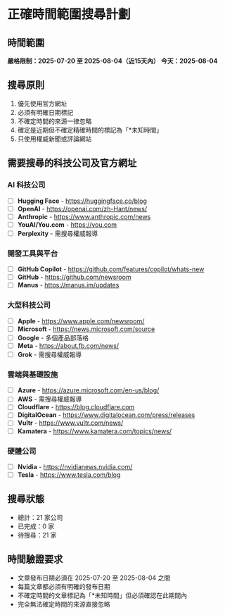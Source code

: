 # 正確時間範圍搜尋計劃

## 時間範圍
**嚴格限制：2025-07-20 至 2025-08-04（近15天內）**
**今天：2025-08-04**

## 搜尋原則
1. 優先使用官方網址
2. 必須有明確日期標記
3. 不確定時間的來源一律忽略
4. 確定是近期但不確定精確時間的標記為「*未知時間」
5. 只使用權威新聞或評論網站

## 需要搜尋的科技公司及官方網址

### AI 科技公司
- [ ] **Hugging Face** - https://huggingface.co/blog
- [ ] **OpenAI** - https://openai.com/zh-Hant/news/
- [ ] **Anthropic** - https://www.anthropic.com/news
- [ ] **YouAI/You.com** - https://you.com
- [ ] **Perplexity** - 需搜尋權威報導

### 開發工具與平台
- [ ] **GitHub Copilot** - https://github.com/features/copilot/whats-new
- [ ] **GitHub** - https://github.com/newsroom
- [ ] **Manus** - https://manus.im/updates

### 大型科技公司
- [ ] **Apple** - https://www.apple.com/newsroom/
- [ ] **Microsoft** - https://news.microsoft.com/source
- [ ] **Google** - 多個產品部落格
- [ ] **Meta** - https://about.fb.com/news/
- [ ] **Grok** - 需搜尋權威報導

### 雲端與基礎設施
- [ ] **Azure** - https://azure.microsoft.com/en-us/blog/
- [ ] **AWS** - 需搜尋權威報導
- [ ] **Cloudflare** - https://blog.cloudflare.com
- [ ] **DigitalOcean** - https://www.digitalocean.com/press/releases
- [ ] **Vultr** - https://www.vultr.com/news/
- [ ] **Kamatera** - https://www.kamatera.com/topics/news/

### 硬體公司
- [ ] **Nvidia** - https://nvidianews.nvidia.com/
- [ ] **Tesla** - https://www.tesla.com/blog

## 搜尋狀態
- 總計：21 家公司
- 已完成：0 家
- 待搜尋：21 家

## 時間驗證要求
- 文章發布日期必須在 2025-07-20 至 2025-08-04 之間
- 每篇文章都必須有明確的發布日期
- 不確定時間的文章標記為「*未知時間」但必須確認在此期間內
- 完全無法確定時間的來源直接忽略


